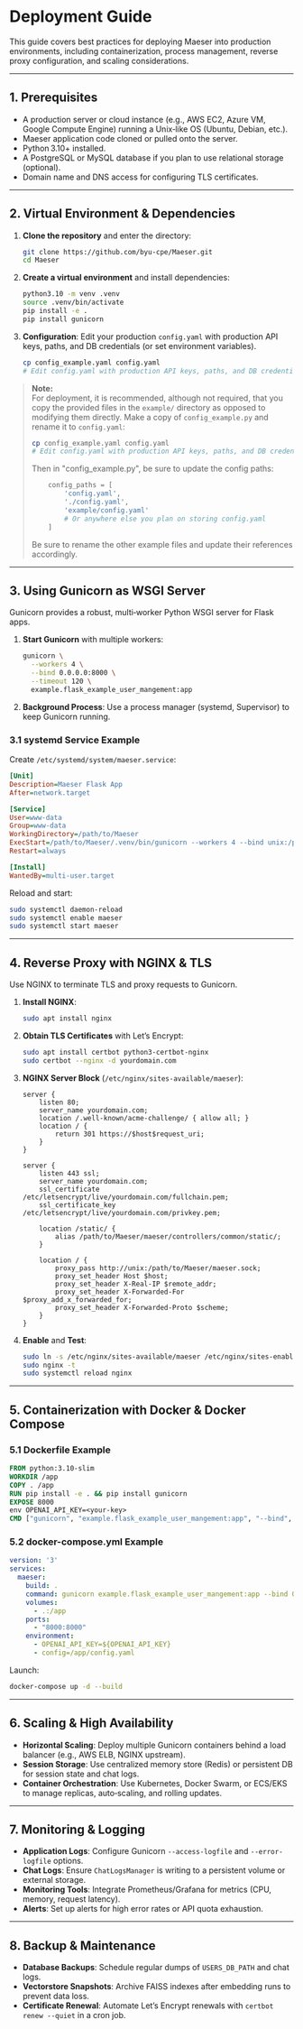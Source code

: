 <!-- Ayden here - I have left some comments here on areas where this documentation page can be improved. -->

# Deployment Guide

This guide covers best practices for deploying Maeser into production environments, including containerization, process management, reverse proxy configuration, and scaling considerations.

---

## 1. Prerequisites

- A production server or cloud instance (e.g., AWS EC2, Azure VM, Google Compute Engine) running a Unix‑like OS (Ubuntu, Debian, etc.).
- Maeser application code cloned or pulled onto the server.
- Python 3.10+ installed.
- A PostgreSQL or MySQL database if you plan to use relational storage (optional).
- Domain name and DNS access for configuring TLS certificates.

---

<!-- It might be worth putting an overview here to outline the major deployment steps -->

## 2. Virtual Environment & Dependencies

1. **Clone the repository** and enter the directory:
   ```bash
   git clone https://github.com/byu-cpe/Maeser.git
   cd Maeser
   ```
2. **Create a virtual environment** and install dependencies:
   ```bash
   python3.10 -m venv .venv
   source .venv/bin/activate
   pip install -e .
   pip install gunicorn
   ```
3. **Configuration**: Edit your production `config.yaml` with production API keys, paths, and DB credentials (or set environment variables).
   ```bash
   cp config_example.yaml config.yaml
   # Edit config.yaml with production API keys, paths, and DB credentials
   ```

> **Note:**  
> For deployment, it is recommended, although not required, that you copy the provided files in the `example/` directory as opposed to modifying them directly. Make a copy of `config_example.py` and rename it to `config.yaml`:
>    ```bash
>    cp config_example.yaml config.yaml
>    # Edit config.yaml with production API keys, paths, and DB credentials
>    ```
>
> Then in "config_example.py", be sure to update the config paths:
> ```python
>     config_paths = [
>         'config.yaml',
>         './config.yaml',
>         'example/config.yaml'
>         # Or anywhere else you plan on storing config.yaml
>     ]
> ```
> 
> Be sure to rename the other example files and update their references accordingly.

---

## 3. Using Gunicorn as WSGI Server

Gunicorn provides a robust, multi‑worker Python WSGI server for Flask apps.
<!-- Consider explaining what WSGI is -->
<!-- Let the user know that they need to reconfigure their github app both online and in config_example.yaml -->

1. **Start Gunicorn** with multiple workers:
   ```bash
   gunicorn \
     --workers 4 \
     --bind 0.0.0.0:8000 \
     --timeout 120 \
     example.flask_example_user_mangement:app
   ```
2. **Background Process**: Use a process manager (systemd, Supervisor) to keep Gunicorn running.

### 3.1 systemd Service Example

<!-- Explain what a service file is and what this configuration does -->
<!-- Explain what a .sock is and why we're using it here instead of 0.0.0.0:8000 -->

Create `/etc/systemd/system/maeser.service`:
```ini
[Unit]
Description=Maeser Flask App
After=network.target

[Service]
User=www-data
Group=www-data
WorkingDirectory=/path/to/Maeser
ExecStart=/path/to/Maeser/.venv/bin/gunicorn --workers 4 --bind unix:/path/to/Maeser/maeser.sock example.flask_example_user_mangement:app
Restart=always

[Install]
WantedBy=multi-user.target
```

Reload and start:
```bash
sudo systemctl daemon-reload
sudo systemctl enable maeser
sudo systemctl start maeser
```

---

## 4. Reverse Proxy with NGINX & TLS

<!-- Explain what these things are -->
<!-- Note: I ran into a plethora of issues trying to get this to work with nginx using a web socket. This section needs to be looked at in further detail.-->

Use NGINX to terminate TLS and proxy requests to Gunicorn.

1. **Install NGINX**:
   ```bash
   sudo apt install nginx
   ```
2. **Obtain TLS Certificates** with Let’s Encrypt:
   ```bash
   sudo apt install certbot python3-certbot-nginx
   sudo certbot --nginx -d yourdomain.com
   ```
3. **NGINX Server Block** (`/etc/nginx/sites-available/maeser`):
   ```nginx
   server {
       listen 80;
       server_name yourdomain.com;
       location /.well-known/acme-challenge/ { allow all; }
       location / {
           return 301 https://$host$request_uri;
       }
   }

   server {
       listen 443 ssl;
       server_name yourdomain.com;
       ssl_certificate /etc/letsencrypt/live/yourdomain.com/fullchain.pem;
       ssl_certificate_key /etc/letsencrypt/live/yourdomain.com/privkey.pem;

       location /static/ {
           alias /path/to/Maeser/maeser/controllers/common/static/;
       }

       location / {
           proxy_pass http://unix:/path/to/Maeser/maeser.sock;
           proxy_set_header Host $host;
           proxy_set_header X-Real-IP $remote_addr;
           proxy_set_header X-Forwarded-For $proxy_add_x_forwarded_for;
           proxy_set_header X-Forwarded-Proto $scheme;
       }
   }
   ```
4. **Enable** and **Test**:
   ```bash
   sudo ln -s /etc/nginx/sites-available/maeser /etc/nginx/sites-enabled/
   sudo nginx -t
   sudo systemctl reload nginx
   ```

---

## 5. Containerization with Docker & Docker Compose

<!-- Explain the purpose of Docker briefly -->

### 5.1 Dockerfile Example

```Dockerfile
FROM python:3.10-slim
WORKDIR /app
COPY . /app
RUN pip install -e . && pip install gunicorn
EXPOSE 8000
env OPENAI_API_KEY=<your-key>
CMD ["gunicorn", "example.flask_example_user_mangement:app", "--bind", "0.0.0.0:8000"]
```

### 5.2 docker-compose.yml Example

```yaml
version: '3'
services:
  maeser:
    build: .
    command: gunicorn example.flask_example_user_mangement:app --bind 0.0.0.0:8000
    volumes:
      - .:/app
    ports:
      - "8000:8000"
    environment:
      - OPENAI_API_KEY=${OPENAI_API_KEY}
      - config=/app/config.yaml
```

Launch:
```bash
docker-compose up -d --build
```

---

## 6. Scaling & High Availability

- **Horizontal Scaling**: Deploy multiple Gunicorn containers behind a load balancer (e.g., AWS ELB, NGINX upstream).  
- **Session Storage**: Use centralized memory store (Redis) or persistent DB for session state and chat logs.  
- **Container Orchestration**: Use Kubernetes, Docker Swarm, or ECS/EKS to manage replicas, auto‑scaling, and rolling updates.

---

## 7. Monitoring & Logging

- **Application Logs**: Configure Gunicorn `--access-logfile` and `--error-logfile` options.  
- **Chat Logs**: Ensure `ChatLogsManager` is writing to a persistent volume or external storage.  
- **Monitoring Tools**: Integrate Prometheus/Grafana for metrics (CPU, memory, request latency).  
- **Alerts**: Set up alerts for high error rates or API quota exhaustion.

---

## 8. Backup & Maintenance

- **Database Backups**: Schedule regular dumps of `USERS_DB_PATH` and chat logs.  
- **Vectorstore Snapshots**: Archive FAISS indexes after embedding runs to prevent data loss.  
- **Certificate Renewal**: Automate Let’s Encrypt renewals with `certbot renew --quiet` in a cron job.


